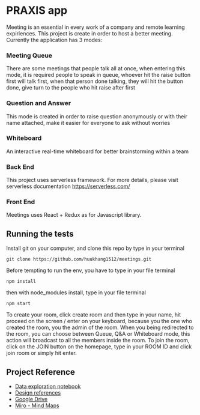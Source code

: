 # PRAXIS app
Meeting is an essential in every work of a company and remote learning expiriences. This project is create in order to host a better meeting. Currently the application has 3 modes:
### Meeting Queue
There are some meetings that people talk all at once, when entering this mode, it is required people to speak in queue, whoever hit the raise button first will talk first, when that person done talking, they will hit the button done, give turn to the people who hit raise after
first
### Question and Answer
This mode is created in order to raise question anonymously or with their name attached, make it easier for everyone to ask without worries
### Whiteboard
An interactive real-time whiteboard for better brainstorming within a team
### Back End
This project uses serverless framework. For more details, please visit serverless documentation https://serverless.com/

### Front End
Meetings uses React + Redux as for Javascript library.

## Running the tests
Install git on your computer, and clone this repo by type in your terminal 
```
git clone https://github.com/huukhang1512/meetings.git
```
Before tempting to run the env, you have to type in your file terminal
```
npm install
```
then with node_modules install, type in your file terminal
```
npm start
```
To create your room, click create room and then type in your name, hit proceed on the screen / enter on your keyboard, because you the one who created the room, you the admin of the room.
When you being redirected to the room, you can choose between Queue, Q&A or Whiteboard mode, this action will broadcast to all the members inside the room. 
To join the room, click on the JOIN button on the homepage, type in your ROOM ID and click join room or simply hit enter.

## Project Reference

- [Data exploration notebook](https://www.kaggle.com/junjimoey/online-learning-eda)
- [Design references](https://docs.google.com/document/d/1iaCGcQx1znO6I6qA_LVYd66oPYXwkbTDfx7LpxG707c/edit)
- [Google Drive](https://drive.google.com/drive/folders/1-lMj7fKsYCpq8MrDduNFBstJbR7x-6XA?usp=sharing)
- [Miro - Mind Maps](https://miro.com/welcomeonboard/b1FhMWh6WVRKU1p6RGlDYzRUR3Uxc2VSTjZCWDRVVEFKMWtWVWx5NnpWNjVoZWN4TlMzTUJrY0RMQnVTOUtnN3wzMDc0NDU3MzUwMTAzNDY2MDE0)

